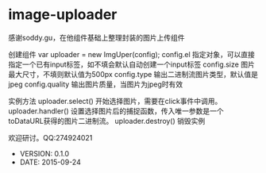 image-uploader
============

感谢soddy.gu，在他组件基础上整理封装的图片上传组件


创建组件
var uploader = new ImgUper(config);
config.el  指定对象，可以直接指定一个已有input标签，如不填会默认自动创建一个input标签
config.size  图片最大尺寸，不填则默认值为500px
config.type  输出二进制流图片类型，默认值是jpeg
config.quality  输出图片质量，当图片为jpeg时有效


实例方法
uploader.select()   开始选择图片，需要在click事件中调用。
uploader.handler()  设置选择图片后的捕捉函数，传入唯一参数是一个toDataURL获得的图片二进制流。
uploader.destroy()  销毁实例


欢迎研讨。QQ:274924021  



 * VERSION: 0.1.0
 * DATE: 2015-09-24
